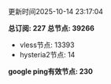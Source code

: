 更新时间2025-10-14 23:17:04

**总订阅: 227**
**总节点: 39266**
- vless节点: 13393
- hysteria2节点: 14

**google ping有效节点: 230**
